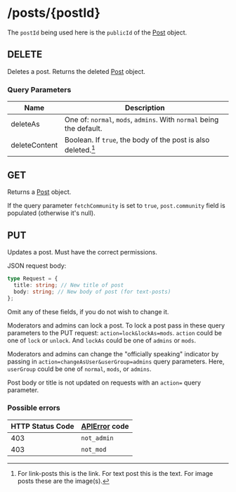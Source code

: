 # /posts/\{postId\}

The `postId` being used here is the `publicId` of the [Post](/types#post) object.

## DELETE

Deletes a post. Returns the deleted [Post](/types#post) object.

### Query Parameters

| Name          | Description                                                          |
| ------------- | -------------------------------------------------------------------- |
| deleteAs      | One of: `normal`, `mods`, `admins`. With `normal` being the default. |
| deleteContent | Boolean. If `true`, the body of the post is also deleted.[^1]        |

[^1]: For link-posts this is the link. For text post this is the text. For image posts these are the image(s).

## GET

Returns a [Post](/types#post) object.

If the query parameter `fetchCommunity` is set to `true`, `post.community` field is populated (otherwise it's null).

## PUT

Updates a post. Must have the correct permissions.

JSON request body:

```ts
type Request = {
  title: string; // New title of post
  body: string; // New body of post (for text-posts)
};
```

Omit any of these fields, if you do not wish to change it.

Moderators and admins can lock a post. To lock a post pass in these query parameters to the PUT request: `action=lock&lockAs=mods`. `action` could be one of `lock` or `unlock`. And `lockAs` could be one of `admins` or `mods`.

Moderators and admins can change the "officially speaking" indicator by passing in `action=changeAsUser&userGroup=admins` query parameters. Here, `userGroup` could be one of `normal`, `mods`, or `admins`.

Post body or title is not updated on requests with an `action=` query parameter.

### Possible errors

| HTTP Status Code | [APIError](/errors/) code |
| ---------------- | ------------------------- |
| 403              | `not_admin`               |
| 403              | `not_mod`                 |
